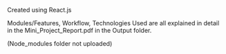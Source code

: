 Created using React.js

Modules/Features, Workflow, Technologies Used are all explained in detail in the Mini_Project_Report.pdf in the Output folder.

(Node_modules folder not uploaded)
